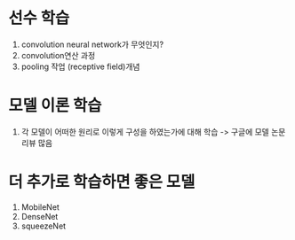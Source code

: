 # 선수 학습 
1. convolution neural network가 무엇인지?
2. convolution연산 과정 
3. pooling 작업 (receptive field)개념
# 모델 이론 학습
1. 각 모델이 어떠한 원리로 이렇게 구성을 하였는가에 대해 학습 -> 구글에 모델 논문 리뷰 많음

# 더 추가로 학습하면 좋은 모델
1. MobileNet
2. DenseNet
3. squeezeNet
